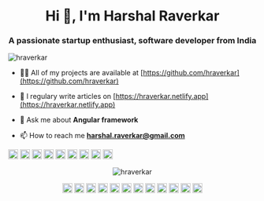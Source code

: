 <h1 align="center">Hi 👋, I'm Harshal Raverkar</h1>
<h3 align="center">A passionate startup enthusiast, software developer from India</h3>
<p align="left"> <img src="https://komarev.com/ghpvc/?username=hraverkar" alt="hraverkar" /> </p>

- 👨‍💻 All of my projects are available at [https://github.com/hraverkar](https://github.com/hraverkar)

- 📝 I regulary write articles on [https://hraverkar.netlify.app](https://hraverkar.netlify.app)

- 💬 Ask me about **Angular framework**

- 📫 How to reach me **harshal.raverkar@gmail.com**

<p align="left"><img src="https://www.flaticon.com/svg/vstatic/svg/423/423068.svg?token=exp=1615704008~hmac=bf118e36f918a21f40576765200f8918" alt="csharp" width="20" height="20"/> <img src="https://www.flaticon.com/svg/vstatic/svg/919/919853.svg?token=exp=1615704065~hmac=0ce62b4b2a145786d3592961166494a5" alt="docker" width="20" height="20"/> <img src="https://www.flaticon.com/svg/vstatic/svg/2748/2748383.svg?token=exp=1615704160~hmac=b4913689acff49799b05edb1db73d009" alt="dotnet" width="20" height="20"/> <img src="https://www.flaticon.com/svg/vstatic/svg/919/919828.svg?token=exp=1615704183~hmac=b5f6362f44eee231e34d952de8b90d11" alt="javascript" width="20" height="20"/> <img src="https://www.flaticon.com/svg/vstatic/svg/919/919832.svg?token=exp=1615704268~hmac=149ea077999a36cb0b784493ef34a745" alt="typescript" width="20" height="20"/> <img src="https://cdn.worldvectorlogo.com/logos/mongodb.svg" alt="mongodb" width="20" height="20"/> <img src="https://www.svgrepo.com/show/303301/postgresql-logo.svg" alt="postgresql" width="20" height="20"/> <img src="https://www.flaticon.com/svg/vstatic/svg/919/919825.svg?token=exp=1615704360~hmac=c17042a921fbc38d4bbac3b7542fbeeb" alt="nodejs" width="20" height="20"/> <img src="https://cdn.worldvectorlogo.com/logos/nginx.svg" alt="nginx" width="20" height="20"/></p><p align="center"> <img src="https://github-readme-stats.vercel.app/api?username=hraverkar&show_icons=true" alt="hraverkar" /> </p>

<p align="center">
<a href="https://medium.com/@hraverkar" target="blank"><img align="center" src="https://cdn.jsdelivr.net/npm/simple-icons@3.0.1/icons/medium.svg" alt="hraverkar" height="20" width="20" /></a>
<a href="https://dev.to/hraverkar" target="blank"><img align="center" src="https://cdn.jsdelivr.net/npm/simple-icons@3.0.1/icons/dev-dot-to.svg" alt="hraverkar" height="20" width="20" /></a>
<a href="https://twitter.com/hraverkar" target="blank"><img align="center" src="https://cdn.jsdelivr.net/npm/simple-icons@3.0.1/icons/twitter.svg" alt="hraverkar" height="20" width="20" /></a>
<a href="https://linkedin.com/in/hraverkar" target="blank"><img align="center" src="https://cdn.jsdelivr.net/npm/simple-icons@3.0.1/icons/linkedin.svg" alt="hraverkar" height="20" width="20" /></a>
<a href="https://stackoverflow.com/users/2635445/harshal" target="blank"><img align="center" src="https://cdn.jsdelivr.net/npm/simple-icons@3.0.1/icons/stackoverflow.svg" alt="2635445/harshal" height="20" width="20" /></a>
<a href="https://codesandbox.com/hraverkar" target="blank"><img align="center" src="https://cdn.jsdelivr.net/npm/simple-icons@3.0.1/icons/codesandbox.svg" alt="hraverkar" height="20" width="20" /></a>
<a href="https://kaggle.com/hraverkar" target="blank"><img align="center" src="https://cdn.jsdelivr.net/npm/simple-icons@3.0.1/icons/kaggle.svg" alt="hraverkar" height="20" width="20" /></a>
<a href="https://fb.com/hraverkar" target="blank"><img align="center" src="https://cdn.jsdelivr.net/npm/simple-icons@3.0.1/icons/facebook.svg" alt="hraverkar" height="20" width="20" /></a>
<a href="https://instagram.com/i.am_harshal" target="blank"><img align="center" src="https://cdn.jsdelivr.net/npm/simple-icons@3.0.1/icons/instagram.svg" alt="hraverkar" height="20" width="20" /></a> 
<a href="https://paypal.me/hraverkar" target="blank"><img align="center" src="https://cdn.jsdelivr.net/npm/simple-icons@3.0.1/icons/paypal.svg" alt="hraverkar" height="20" width="20" /></a>
<a href="https://www.patreon.com/hraverkar/creators" target="blank"><img align="center" src="https://cdn.jsdelivr.net/npm/simple-icons@3.0.1/icons/patreon.svg" alt="hraverkar" height="20" width="20" /></a>
  <a href="https://www.buymeacoffee.com/hraverkar" target="blank"><img align="center" src="https://cdn.jsdelivr.net/npm/simple-icons@3.0.1/icons/buymeacoffee.svg" alt="hraverkar" height="20" width="20" /></a>
</p>

